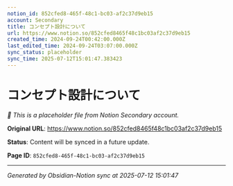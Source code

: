 ```yaml
---
notion_id: 852cfed8-465f-48c1-bc03-af2c37d9eb15
account: Secondary
title: コンセプト設計について
url: https://www.notion.so/852cfed8465f48c1bc03af2c37d9eb15
created_time: 2024-09-24T00:42:00.000Z
last_edited_time: 2024-09-24T03:07:00.000Z
sync_status: placeholder
sync_time: 2025-07-12T15:01:47.383423
---
```


# コンセプト設計について

*🔄 This is a placeholder file from Notion Secondary account.*

**Original URL**: https://www.notion.so/852cfed8465f48c1bc03af2c37d9eb15

**Status**: Content will be synced in a future update.

**Page ID**: `852cfed8-465f-48c1-bc03-af2c37d9eb15`

---

*Generated by Obsidian-Notion sync at 2025-07-12 15:01:47*
